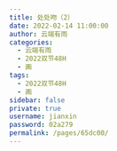 ```yaml
---
title: 处处吻（2）
date: 2022-02-14 11:00:00
author: 云端有雨
categories: 
  - 云端有雨
  - 2022双节48H
  - 画
tags: 
  - 2022双节48H
  - 画
sidebar: false
private: true
username: jianxin
password: 02a279
permalink: /pages/65dc00/
---
```


